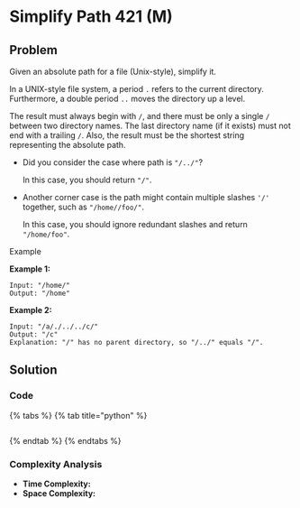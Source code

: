 # Simplify Path 421 \(M\)

## Problem

Given an absolute path for a file \(Unix-style\), simplify it.

In a UNIX-style file system, a period `.` refers to the current directory. Furthermore, a double period `..` moves the directory up a level.

The result must always begin with `/`, and there must be only a single `/` between two directory names. The last directory name \(if it exists\) must not end with a trailing `/`. Also, the result must be the shortest string representing the absolute path.

* Did you consider the case where path is `"/../"`?

  In this case, you should return `"/"`.

* Another corner case is the path might contain multiple slashes `'/'` together, such as `"/home//foo/"`.

  In this case, you should ignore redundant slashes and return `"/home/foo"`.

Example

**Example 1:**

```text
Input: "/home/"
Output: "/home"
```

**Example 2:**

```text
Input: "/a/./../../c/"
Output: "/c"
Explanation: "/" has no parent directory, so "/../" equals "/".
```

## Solution 

### Code

{% tabs %}
{% tab title="python" %}
```python

```
{% endtab %}
{% endtabs %}

### Complexity Analysis

* **Time Complexity:**
* **Space Complexity:**

